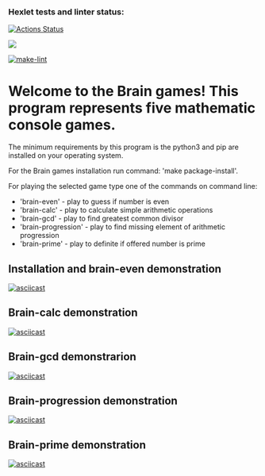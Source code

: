 ### Hexlet tests and linter status:
[![Actions Status](https://github.com/vera-kalabina/python-project-lvl1/workflows/hexlet-check/badge.svg)](https://github.com/vera-kalabina/python-project-lvl1/actions)

<a href="https://codeclimate.com/github/codeclimate/codeclimate/maintainability"><img src="https://api.codeclimate.com/v1/badges/a99a88d28ad37a79dbf6/maintainability" /></a>

[![make-lint](https://github.com/vera-kalabina/python-project-lvl1/actions/workflows/make-lint.yml/badge.svg)](https://github.com/vera-kalabina/python-project-lvl1/actions/workflows/make-lint.yml)

# Welcome to the Brain games! This program represents five mathematic console games.

The minimum requirements by this program is the python3 and pip are installed on your operating system.

For the Brain games installation run command: 'make package-install'.

For playing the selected game type one of the commands on command line:
 - 'brain-even' - play to guess if number is even
 - 'brain-calc' - play to calculate simple arithmetic operations
 - 'brain-gcd' - play to find greatest common divisor
 - 'brain-progression' - play to find missing element of arithmetic progression
 - 'brain-prime' - play to definite if offered number is prime   

## Installation and brain-even demonstration
[![asciicast](https://asciinema.org/a/484145.svg)](https://asciinema.org/a/484145)

## Brain-calc demonstration
[![asciicast](https://asciinema.org/a/484637.svg)](https://asciinema.org/a/484637)

## Brain-gcd demonstrarion
[![asciicast](https://asciinema.org/a/484670.svg)](https://asciinema.org/a/484670)

## Brain-progression demonstration
[![asciicast](https://asciinema.org/a/484951.svg)](https://asciinema.org/a/484951)

## Brain-prime demonstration
[![asciicast](https://asciinema.org/a/485223.svg)](https://asciinema.org/a/485223)
